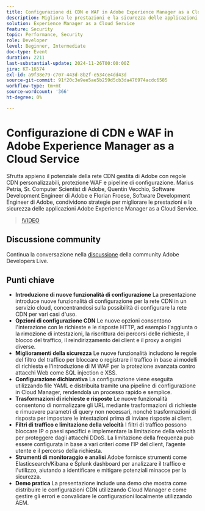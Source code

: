 ```yaml
---
title: Configurazione di CDN e WAF in Adobe Experience Manager as a Cloud Service
description: Migliora le prestazioni e la sicurezza delle applicazioni Adobe Experience Manager as a Cloud Service con regole CDN personalizzabili, protezione WAF e pipeline di configurazione, secondo quanto condiviso dagli esperti Adobe.
solution: Experience Manager as a Cloud Service
feature: Security
topic: Performance, Security
role: Developer
level: Beginner, Intermediate
doc-type: Event
duration: 2211
last-substantial-update: 2024-11-26T00:00:00Z
jira: KT-16574
exl-id: a9f38e79-c707-443d-8b2f-e534ce4dd43d
source-git-commit: 91f20c3e9ee5ae5b259d5cb3da476974acdc6585
workflow-type: tm+mt
source-wordcount: '366'
ht-degree: 0%

---
```


# Configurazione di CDN e WAF in Adobe Experience Manager as a Cloud Service

Sfrutta appieno il potenziale della rete CDN gestita di Adobe con regole CDN personalizzabili, protezione WAF e pipeline di configurazione. Marius Petria, Sr. Computer Scientist di Adobe, Quentin Vecchio, Software Development Engineer di Adobe e Florian Froese, Software Development Engineer di Adobe, condividono strategie per migliorare le prestazioni e la sicurezza delle applicazioni Adobe Experience Manager as a Cloud Service.

>[!VIDEO](https://video.tv.adobe.com/v/3440401/?learn=on&enablevpops)

## Discussione community

Continua la conversazione nella [discussione](https://adobe.ly/3O0TyYa) della community Adobe Developers Live.

## Punti chiave

* **Introduzione di nuove funzionalità di configurazione** La presentazione introduce nuove funzionalità di configurazione per la rete CDN in un servizio cloud, concentrandosi sulla possibilità di configurare la rete CDN per vari casi d&#39;uso.
* **Opzioni di configurazione CDN** Le nuove opzioni consentono l&#39;interazione con le richieste e le risposte HTTP, ad esempio l&#39;aggiunta o la rimozione di intestazioni, la riscrittura dei percorsi delle richieste, il blocco del traffico, il reindirizzamento dei client e il proxy a origini diverse.
* **Miglioramenti della sicurezza** Le nuove funzionalità includono le regole del filtro del traffico per bloccare o registrare il traffico in base ai modelli di richiesta e l&#39;introduzione di M WAF per la protezione avanzata contro attacchi Web come SQL injection e XSS.
* **Configurazione dichiarativa** La configurazione viene eseguita utilizzando file YAML e distribuita tramite una pipeline di configurazione in Cloud Manager, rendendola un processo rapido e semplice.
* **Trasformazioni di richieste e risposte** Le nuove funzionalità consentono di normalizzare gli URL mediante trasformazioni di richieste e rimuovere parametri di query non necessari, nonché trasformazioni di risposta per impostare le intestazioni prima di inviare risposte ai client.
* **Filtri di traffico e limitazione della velocità** I filtri di traffico possono bloccare IP o paesi specifici e implementare la limitazione della velocità per proteggere dagli attacchi DDoS. La limitazione della frequenza può essere configurata in base a vari criteri come l’IP del client, l’agente utente e il percorso della richiesta.
* **Strumenti di monitoraggio e analisi** Adobe fornisce strumenti come Elasticsearch/Kibana e Splunk dashboard per analizzare il traffico e l&#39;utilizzo, aiutando a identificare e mitigare potenziali minacce per la sicurezza.
* **Demo pratica** La presentazione include una demo che mostra come distribuire le configurazioni CDN utilizzando Cloud Manager e come gestire gli errori e convalidare le configurazioni localmente utilizzando AEM.
